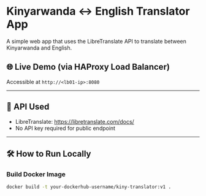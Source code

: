 # Kinyarwanda ↔ English Translator App

A simple web app that uses the LibreTranslate API to translate between Kinyarwanda and English.

## 🌐 Live Demo (via HAProxy Load Balancer)

Accessible at `http://<lb01-ip>:8080`

---

## 🔧 API Used

- LibreTranslate: https://libretranslate.com/docs/
- No API key required for public endpoint

---

## 🛠 How to Run Locally

### Build Docker Image
```bash
docker build -t your-dockerhub-username/kiny-translator:v1 .

